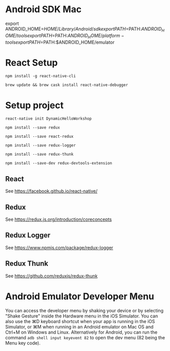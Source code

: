 # Android SDK Mac
export ANDROID_HOME=$HOME/Library/Android/sdk
export PATH=$PATH:$ANDROID_HOME/tools
export PATH=$PATH:$ANDROID_HOME/platform-tools
export PATH=$PATH:$ANDROID_HOME/emulator

# React Setup
```shell
npm install -g react-native-cli

brew update && brew cask install react-native-debugger

```
# Setup project
```shell
react-native init DynamicHelloWorkshop

npm install --save redux

npm install --save react-redux

npm install --save redux-logger

npm install --save redux-thunk

npm install --save-dev redux-devtools-extension
```

## React
See https://facebook.github.io/react-native/

## Redux
See https://redux.js.org/introduction/coreconcepts

## Redux Logger
See https://www.npmjs.com/package/redux-logger

## Redux Thunk
See https://github.com/reduxjs/redux-thunk

# Android Emulator Developer Menu
You can access the developer menu by shaking your device or by selecting "Shake Gesture" inside the Hardware menu in the iOS Simulator. You can also use the ⌘D keyboard shortcut when your app is running in the iOS Simulator, or ⌘M when running in an Android emulator on Mac OS and Ctrl+M on Windows and Linux. Alternatively for Android, you can run the command `adb shell input keyevent 82` to open the dev menu (82 being the Menu key code).